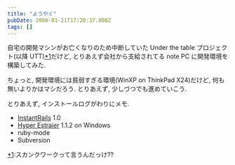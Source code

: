 ```yaml
---
title: "ようやく"
pubDate: 2006-01-21T17:20:37.000Z
tags: []
---
```


自宅の開発マシンがお亡くなりのため中断していた Under the table プロジェクト(以降 UTT)[*1](#f-d50b0b2b)だけど, とりあえず会社から支給されてる note PC に開発環境を構築してみた.

ちょっと, 開発環境には貧弱すぎる環境(WinXP on ThinkPad X24)だけど, 何も無いよりかはマシだろう. とりあえず, 少しづつでも進めていこう.

とりあえず, インストールログがわりにメモ.

- [InstantRails](http://instantrails.rubyforge.org/wiki/wiki.pl?Instant_Rails) 1.0
- [Hyper Estraier](http://hyperestraier.sourceforge.net) 1.1.2 on Windows
- ruby-mode
- Subversion

[*1](#fn-d50b0b2b):スカンクワークって言うんだっけ??